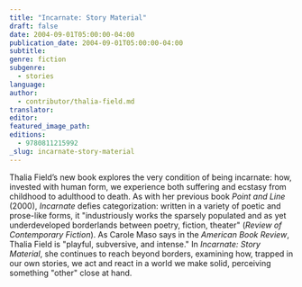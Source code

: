 ```yaml
---
title: "Incarnate: Story Material"
draft: false
date: 2004-09-01T05:00:00-04:00
publication_date: 2004-09-01T05:00:00-04:00
subtitle:
genre: fiction
subgenre:
  - stories
language:
author:
  - contributor/thalia-field.md
translator:
editor:
featured_image_path:
editions:
  - 9780811215992
_slug: incarnate-story-material
---
```


Thalia Field’s new book explores the very condition of being incarnate: how, invested with human form, we experience both suffering and ecstasy from childhood to adulthood to death. As with her previous book _Point and Line_ (2000), _Incarnate_ defies categorization: written in a variety of poetic and prose-like forms, it "industriously works the sparsely populated and as yet underdeveloped borderlands between poetry, fiction, theater" (_Review of Contemporary Fiction_). As Carole Maso says in the _American Book Review_, Thalia Field is "playful, subversive, and intense." In _Incarnate: Story Material_, she continues to reach beyond borders, examining how, trapped in our own stories, we act and react in a world we make solid, perceiving something "other" close at hand.

